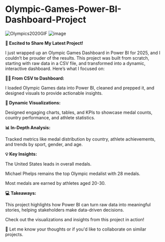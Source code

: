 # Olympic-Games-Power-BI- Dashboard-Project

![Olympics2020GIF](https://github.com/user-attachments/assets/f398d2c7-f3cd-4f3a-92eb-0ce9906fbf71) ![image](https://github.com/user-attachments/assets/29754fa6-0302-4c7a-b96c-642a7bb43bd5) 


**🚀 Excited to Share My Latest Project!**

I just wrapped up an Olympic Games Dashboard in Power BI for 2025, and I couldn’t be prouder of the results. This project was built from scratch, starting with raw data in a CSV file, and transformed into a dynamic, interactive dashboard. Here’s what I focused on:

**🏋️‍♂️ From CSV to Dashboard:**

I loaded Olympic Games data into Power BI, cleaned and prepped it, and designed visuals to provide actionable insights.

**🎨 Dynamic Visualizations:**

Designed engaging charts, tables, and KPIs to showcase medal counts, country performance, and athlete statistics.

**📊 In-Depth Analysis:**

Tracked metrics like medal distribution by country, athlete achievements, and trends by sport, gender, and age.

**💡 Key Insights:**

The United States leads in overall medals.

Michael Phelps remains the top Olympic medalist with 28 medals.

Most medals are earned by athletes aged 20-30.

**💻 Takeaways:**

This project highlights how Power BI can turn raw data into meaningful stories, helping stakeholders make data-driven decisions.

Check out the visualizations and insights from this project in action!                      

🚀 Let me know your thoughts or if you'd like to collaborate on similar projects.

